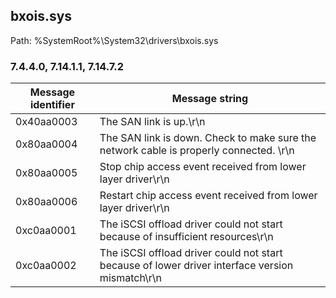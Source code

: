 ## bxois.sys

Path: %SystemRoot%\System32\drivers\bxois.sys

### 7.4.4.0, 7.14.1.1, 7.14.7.2

Message identifier | Message string
--- | ---
0x40aa0003 | The SAN link is up.\r\n
0x80aa0004 | The SAN link is down.  Check to make sure the network cable is properly connected. \r\n
0x80aa0005 | Stop chip access event received from lower layer driver\r\n
0x80aa0006 | Restart chip access event received from lower layer driver\r\n
0xc0aa0001 | The iSCSI offload driver could not start because of insufficient resources\r\n
0xc0aa0002 | The iSCSI offload driver could not start because of lower driver interface version mismatch\r\n
